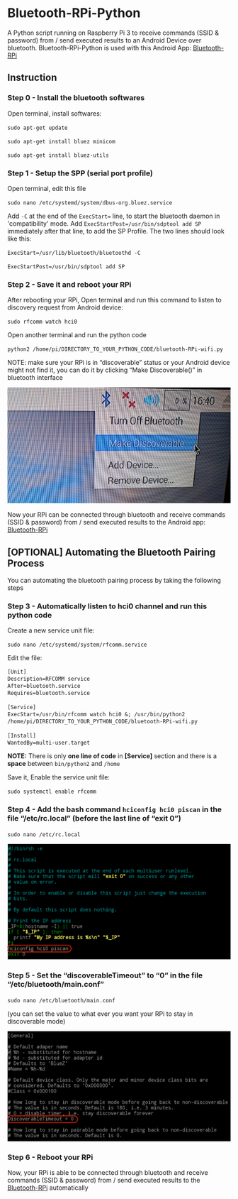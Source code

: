 # Bluetooth-RPi-Python
A Python script running on Raspberry Pi 3 to receive commands (SSID & password) from / send executed results to an Android Device over bluetooth. Bluetooth-RPi-Python is used with this Android App: [Bluetooth-RPi](https://github.com/Yurockkk/Bluetooth-RPi) 

## Instruction

### Step 0 - Install the bluetooth softwares
Open terminal, install softwares:

`sudo apt-get update`

`sudo apt-get install bluez minicom`

`sudo apt-get install bluez-utils`

### Step 1 - Setup the SPP (serial port profile) 
Open terminal, edit this file

`sudo nano /etc/systemd/system/dbus-org.bluez.service`

Add `-C` at the end of the `ExecStart=` line, to start the bluetooth daemon in 'compatibility' mode. Add `ExecStartPost=/usr/bin/sdptool add SP` immediately after that line, to add the SP Profile. The two lines should look like this:

`ExecStart=/usr/lib/bluetooth/bluetoothd -C`

`ExecStartPost=/usr/bin/sdptool add SP`

### Step 2 - Save it and reboot your RPi

After rebooting your RPi, Open terminal and run this command to listen to discovery request from Android device:

`sudo rfcomm watch hci0`

Open another terminal and run the python code

`python2 /home/pi/DIRECTORY_TO_YOUR_PYTHON_CODE/bluetooth-RPi-wifi.py`

NOTE: make sure your RPi is in “discoverable” status or your Android device might not find it, you can do it by clicking “Make Discoverable()” in bluetooth interface

![](images/discoverable.png)

Now your RPi can be connected through bluetooth and receive commands (SSID & password) from / send executed results to the Android app: [Bluetooth-RPi](https://github.com/Yurockkk/Bluetooth-RPi)

## [OPTIONAL] Automating the Bluetooth Pairing Process

You can automating the bluetooth pairing process by taking the following steps

### Step 3 - Automatically listen to hci0 channel and run this python code
Create a new service unit file:

`sudo nano /etc/systemd/system/rfcomm.service`

Edit the file:
```
[Unit]
Description=RFCOMM service
After=bluetooth.service
Requires=bluetooth.service

[Service]	
ExecStart=/usr/bin/rfcomm watch hci0 &; /usr/bin/python2 /home/pi/DIRECTORY_TO_YOUR_PYTHON_CODE/bluetooth-RPi-wifi.py	

[Install]
WantedBy=multi-user.target

```

**NOTE:** There is only **one line of code** in **[Service]** section and there is a **space** between `bin/python2` and `/home`

Save it, Enable the service unit file:

`sudo systemctl enable rfcomm`

### Step 4 - Add the bash command `hciconfig hci0 piscan` in the file “/etc/rc.local” (before the last line of “exit 0”)

`sudo nano /etc/rc.local`

![](images/rc.png)

### Step 5 - Set the “discoverableTimeout” to “0” in the file “/etc/bluetooth/main.conf”
`sudo nano /etc/bluetooth/main.conf` 

(you can set the value to what ever you want your RPi to stay in discoverable mode)

![](images/main.png)

### Step 6 - Reboot your RPi
Now, your RPi is able to be connected through bluetooth and receive commands (SSID & password) from / send executed results to the [Bluetooth-RPi](https://github.com/Yurockkk/Bluetooth-RPi) automatically

